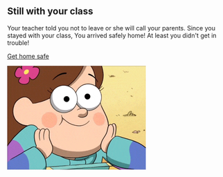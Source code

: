 Still with your class 
---
Your teacher told you not to leave or she will call your parents. Since you stayed with your class, You arrived safely home! At least you didn't get in trouble!

[Get home safe](../Amusement-park.md)

![image](stillwithclass.gif)